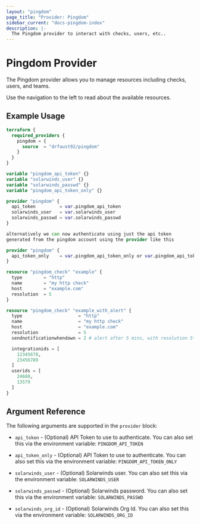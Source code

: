 ```yaml
---
layout: "pingdom"
page_title: "Provider: Pingdom"
sidebar_current: "docs-pingdom-index"
description: |-
  The Pingdom provider to interact with checks, users, etc..
---
```


# Pingdom Provider

The Pingdom provider allows you to manage resources including checks,
users, and teams.

Use the navigation to the left to read about the available resources.

## Example Usage

```terraform
terraform {
  required_providers {
    pingdom = {
      source  = "drfaust92/pingdom"
    }
  }
}

variable "pingdom_api_token" {}
variable "solarwinds_user" {}
variable "solarwinds_passwd" {}
variable "pingdom_api_token_only" {}

provider "pingdom" {
  api_token         = var.pingdom_api_token
  solarwinds_user   = var.solarwinds_user
  solarwinds_passwd = var.solarwinds_passwd
}

alternatively we can now authenticate using just the api token
generated from the pingdom account using the provider like this

provider "pingdom" {
  api_token_only    = var.pingdom_api_token_only or var.pingdom_api_token
}

resource "pingdom_check" "example" {
  type        = "http"
  name        = "my http check"
  host        = "example.com"
  resolution  = 5
}

resource "pingdom_check" "example_with_alert" {
  type                     = "http"
  name                     = "my http check"
  host                     = "example.com"
  resolution               = 5
  sendnotificationwhendown = 2 # alert after 5 mins, with resolution 5*(2-1)

  integrationids = [
    12345678,
    23456789
  ]
  userids = [
    24680,
    13579
  ]
}
```

## Argument Reference

The following arguments are supported in the `provider` block:

* `api_token` - (Optional) API Token to use to authenticate. You can
also set this via the environment variable: `PINGDOM_API_TOKEN`

* `api_token_only` - (Optional) API Token to use to authenticate. You can
also set this via the environment variable: `PINGDOM_API_TOKEN_ONLY`

* `solarwinds_user` - (Optional) Solarwinds user. You can
also set this via the environment variable: `SOLARWINDS_USER`

* `solarwinds_passwd` - (Optional) Solarwinds password. You can
also set this via the environment variable: `SOLARWINDS_PASSWD`

* `solarwinds_org_id` - (Optional) Solarwinds Org Id. You can
also set this via the environment variable: `SOLARWINDS_ORG_ID`

